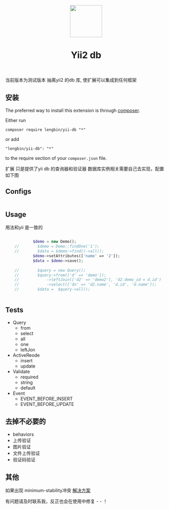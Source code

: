 <p align="center">
    <a href="https://github.com/yiisoft" target="_blank">
        <img src="https://avatars0.githubusercontent.com/u/993323" height="100px">
    </a>
    <h1 align="center">Yii2 db</h1>
    <br>
</p>

当前版本为测试版本
抽离yii2 的db 库, 使扩展可以集成到任何框架

安装
------------

The preferred way to install this extension is through [composer](http://getcomposer.org/download/).

Either run

```
composer require lengbin/yii-db "*"
```

or add

```
"lengbin/yii-db": "*"
```
to the require section of your `composer.json` file.

扩展 只是提供了yii db 的查询器和验证器
数据库实例相关需要自己去实现，配置如下图

Configs
-----

``` php

```

Usage
-----
用法和yii 是一致的

```php

            $demo = new Demo();
    //        $demo = Demo::findOne('1');
    //        $data = $demo->find()->all();
            $demo->setAttributes(['name' => '2']);
            $data = $demo->save();
    
    //        $query = new Query();
    //        $query->from(['d' => 'demo']);
    //            ->leftJoin(['d2' => 'demo2'], 'd2.demo_id = d.id')
    //            ->select(['dn' => 'd2.name', 'd.id', 'd.name']);
    //        $data =  $query->all();
    
```

Tests
------
- Query
  - from
  - select
  - all
  - one
  - leftJon
- ActiveReode
  - insert
  - update
- Validate
  - required
  - string
  - default
- Event
  - EVENT_BEFORE_INSERT
  - EVENT_BEFORE_UPDATE


去掉不必要的
----
- behaviors
- 上传验证
- 图片验证
- 文件上传验证
- 验证码验证


其他
----

如果出现 minimum-stability冲突 [解决方案](https://blog.csdn.net/qq_32642039/article/details/78292685)


有问题请及时联系我，反正也会在使用中修复 - - ！


